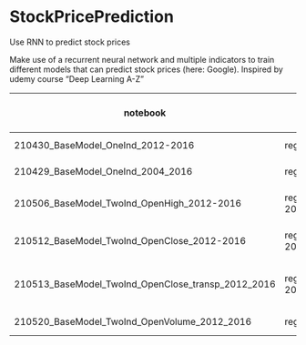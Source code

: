 # StockPricePrediction
Use RNN to predict stock prices

Make use of a recurrent neural network and multiple indicators to train different models that can predict stock prices (here: Google). Inspired by udemy course “Deep Learning A-Z”

| notebook                                           | h5                                     | training time frame | indicators                          | mse   | direction accuracy |
|----------------------------------------------------|----------------------------------------|---------------------|-------------------------------------|-------|--------------------|
| 210430_BaseModel_OneInd_2012-2016                  | reg_google_2012-2016.h5                | 2012-2016           | open price                          | 0.015 | 0.75               |
| 210429_BaseModel_OneInd_2004_2016                  | reg_google_2004-2016.h5                | 2004-2016           | open price                          | 0.014 | 0.6                |
| 210506_BaseModel_TwoInd_OpenHigh_2012-2016         | reg_google_ind2_open_high_2012-2016.h5 | 2012-2016           | open price & close price            | 0.018 | 0.7                |
| 210512_BaseModel_TwoInd_OpenClose_2012-2016        | reg_google_ind2_open_close_2012-2016   | 2012-2016           | open price & high price             | 0.022 | 0.7                |
| 210513_BaseModel_TwoInd_OpenClose_transp_2012_2016 | reg_ind2_open_close_transp_2012-2016   | 2012-2016           | open price & transposed close price | 0.022 | 0.65               |
| 210520_BaseModel_TwoInd_OpenVolume_2012_2016       | reg_ind2_open_volume_2012-2016         | 2012-2016           | open price & volume                 | 0.014 | 0.7                |
